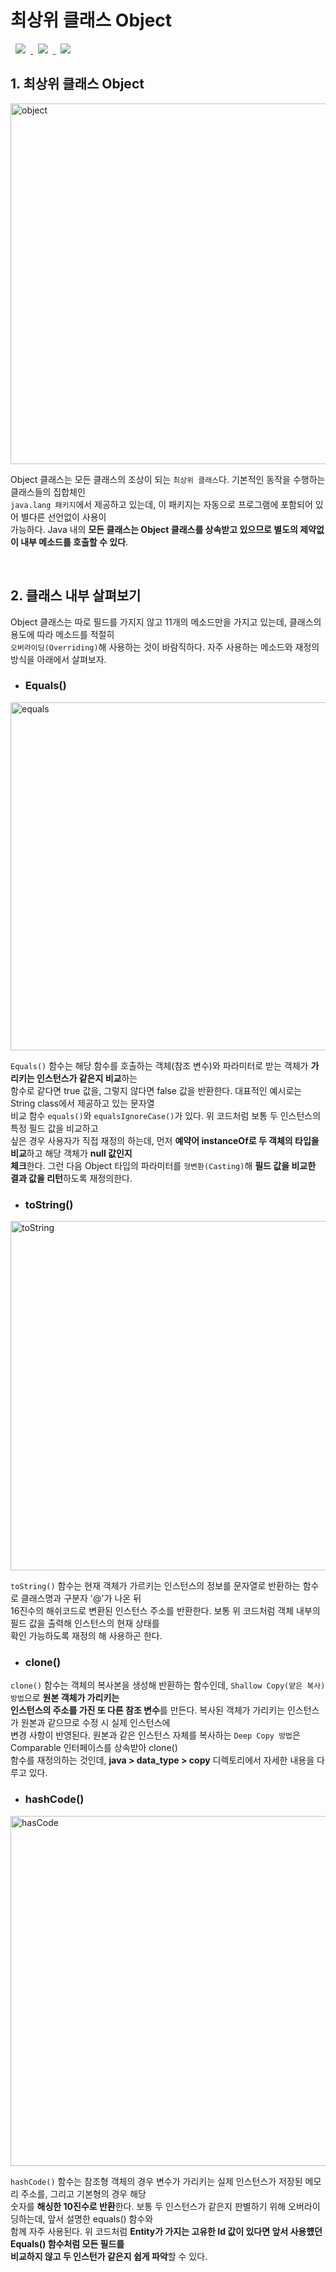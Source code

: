 # 최상위 클래스 Object
<a href="http://melonicedlatte.com/">
    <img src="https://img.shields.io/badge/Java-red"
        style="height : auto; margin-left : 8px; margin-right : 8px;"/>
    <img src="https://img.shields.io/badge/DataType-orange"
        style="height : auto; margin-left : 8px; margin-right : 8px;"/>
    <img src="https://img.shields.io/badge/Object-yellow"
        style="height : auto; margin-left : 8px; margin-right : 8px;"/>
</a>

## 1. 최상위 클래스 Object
  <img width="577" alt="object" src="https://user-images.githubusercontent.com/78818063/167459254-44033f15-7c7b-4f6e-b8ed-ded1abb53178.png">

  Object 클래스는 모든 클래스의 조상이 되는 `최상위 클래스`다. 기본적인 동작을 수행하는 클래스들의 집합체인  
  `java.lang 패키지`에서 제공하고 있는데, 이 패키지는 자동으로 프로그램에 포함되어 있어 별다른 선언없이 사용이  
  가능하다. Java 내의 **모든 클래스는 Object 클래스를 상속받고 있으므로 별도의 제약없이 내부 메소드를 호출할 수 있다**.  

<br>


## 2. 클래스 내부 살펴보기
  Object 클래스는 따로 필드를 가지지 않고 11개의 메소드만을 가지고 있는데, 클래스의 용도에 따라 메소드를 적절히  
  `오버라이딩(Overriding)`해 사용하는 것이 바람직하다. 자주 사용하는 메소드와 재정의 방식을 아래에서 살펴보자.  

  * ### Equals() ###
  <img width="557" alt="equals" src="https://user-images.githubusercontent.com/78818063/167469327-e2f1113c-5a63-466c-a278-1041e6a3e41f.png">

  `Equals()` 함수는 해당 함수를 호출하는 객체(참조 변수)와 파라미터로 받는 객체가 **가리키는 인스턴스가 같은지 비교**하는  
  함수로 같다면 true 값을, 그렇지 않다면 false 값을 반환한다. 대표적인 예시로는 String class에서 제공하고 있는 문자열  
  비교 함수 `equals()`와 `equalsIgnoreCase()`가 있다. 위 코드처럼 보통 두 인스턴스의 특정 필드 값을 비교하고  
  싶은 경우 사용자가 직접 재정의 하는데, 먼저 **예약어 instanceOf로 두 객체의 타입을 비교**하고 해당 객체가 **null 값인지  
  체크**한다. 그런 다음 Object 타입의 파라미터를 `형변환(Casting)`해 **필드 값을 비교한 결과 값을 리턴**하도록 재정의한다.  


  * ### toString() ###
  <img width="559" alt="toString" src="https://user-images.githubusercontent.com/78818063/167469328-d2373e52-b69e-4075-a2b4-8736753cce1b.png">

  `toString()` 함수는 현재 객체가 가르키는 인스턴스의 정보를 문자열로 반환하는 함수로 클래스명과 구분자 '@'가 나온 뒤  
  16진수의 해쉬코드로 변환된 인스턴스 주소를 반환한다. 보통 위 코드처럼 객체 내부의 필드 값을 출력해 인스턴스의 현재 상태를  
  확인 가능하도록 재정의 해 사용하곤 한다.


  * ### clone() ###
  `clone()` 함수는 객체의 복사본을 생성해 반환하는 함수인데, `Shallow Copy(얕은 복사) 방법`으로 **원본 객체가 가리키는  
  인스턴스의 주소를 가진 또 다른 참조 변수**를 만든다. 복사된 객체가 가리키는 인스턴스가 원본과 같으므로 수정 시 실제 인스턴스에  
  변경 사항이 반영된다. 원본과 같은 인스턴스 자체를 복사하는 `Deep Copy 방법`은 Comparable 인터페이스를 상속받아 clone()  
  함수를 재정의하는 것인데, **java > data_type > copy** 디렉토리에서 자세한 내용을 다루고 있다. 

  * ### hashCode() ###
  <img width="560" alt="hasCode" src="https://user-images.githubusercontent.com/78818063/167469330-a1f72399-ff8a-4510-9425-c9f2341390c6.png">
  
  `hashCode()` 함수는 참조형 객체의 경우 변수가 가리키는 실제 인스턴스가 저장된 메모리 주소를, 그리고 기본형의 경우 해당  
  숫자를 **해싱한 10진수로 반환**한다. 보통 두 인스턴스가 같은지 판별하기 위해 오버라이딩하는데, 앞서 설명한 equals() 함수와  
  함께 자주 사용된다. 위 코드처럼 **Entity가 가지는 고유한 Id 값이 있다면 앞서 사용헀던 Equals() 함수처럼 모든 필드를  
  비교하지 않고 두 인스턴가 같은지 쉽게 파악**할 수 있다.

<br>
